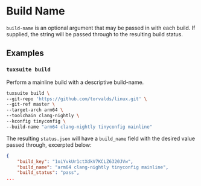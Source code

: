 # Build Name

`build-name` is an optional argument that may be passed in with each
build. If supplied, the string will be passed through to the resulting
build status.

## Examples

### `tuxsuite build`

Perform a mainline build with a descriptive build-name.

```sh
tuxsuite build \
--git-repo 'https://github.com/torvalds/linux.git' \
--git-ref master \
--target-arch arm64 \
--toolchain clang-nightly \
--kconfig tinyconfig \
--build-name "arm64 clang-nightly tinyconfig mainline"
```

The resulting `status.json` will have a `build_name` field with the desired
value passed through, excerpted below:

```json
{
    "build_key": "1oiYvkUr1ctXdkV7KCLZ6320JVw",
    "build_name": "arm64 clang-nightly tinyconfig mainline",
    "build_status": "pass",
...
```
